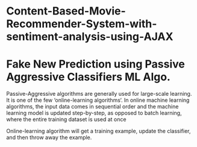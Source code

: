 # Content-Based-Movie-Recommender-System-with-sentiment-analysis-using-AJAX

# Fake New Prediction using Passive Aggressive Classifiers ML Algo.

Passive-Aggressive algorithms are generally used for large-scale learning. It is one of the few ‘online-learning algorithms‘. In online machine learning algorithms, the input data comes in sequential order and the machine learning model is updated step-by-step, as opposed to batch learning, where the entire training dataset is used at once

Online-learning algorithm will get a training example, update the classifier, and then throw away the example.
